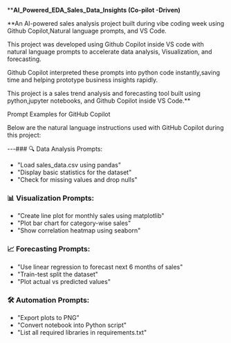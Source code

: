 ****AI_Powered_EDA_Sales_Data_Insights (Co-pilot -Driven)**

**An AI-powered sales analysis project built during vibe coding week using Github Copilot,Natural language prompts, and VS Code.

This project was developed using Github Copilot inside VS code with natural language prompts to accelerate data analysis,
Visualization, and forecasting.

Github Copilot interpreted these prompts into python code instantly,saving time and helping prototype business insights rapidly.

This project is a sales trend analysis and forecasting tool built using python,jupyter notebooks, and Github Copilot inside VS Code.**

Prompt Examples for GitHub Copilot

Below are the natural language instructions used with GitHub Copilot during this project:

---### 🔍 Data Analysis Prompts:
- "Load sales_data.csv using pandas"
- "Display basic statistics for the dataset"
- "Check for missing values and drop nulls"

### 📊 Visualization Prompts:
- "Create line plot for monthly sales using matplotlib"
- "Plot bar chart for category-wise sales"
- "Show correlation heatmap using seaborn"

### 📈 Forecasting Prompts:
- "Use linear regression to forecast next 6 months of sales"
- "Train-test split the dataset"
- "Plot actual vs predicted values"

### 🛠 Automation Prompts:
- "Export plots to PNG"
- "Convert notebook into Python script"
- "List all required libraries in requirements.txt"


